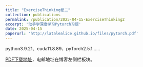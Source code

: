 ```yaml
---
title: "ExerciseThinking卷二"
collection: publications
permalink: /publication/2025-04-15-ExerciseThinking2
excerpt: '动手学深度学习Pytorch习题'
date: 2025-04-15
paperurl: 'http://latalealice.github.io/files/pytorch.pdf'
---
```


python3.9.21、cuda11.8.89、pyTorch2.5.1……
  
[PDF下载地址](http://latalealice.github.io/files/pytorch.pdf)，电邮地址在博客左侧栏板块。
